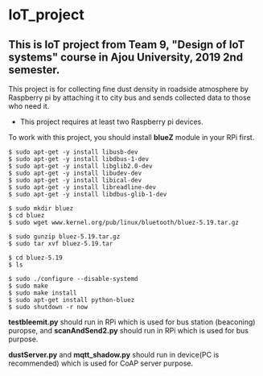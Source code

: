 # IoT_project

## This is IoT project from Team 9, "Design of IoT systems" course in Ajou University, 2019 2nd semester.
This project is for collecting fine dust density in roadside atmosphere by Raspberry pi by attaching it to city bus and sends collected data to those who need it.

* This project requires at least two Raspberry pi devices.

To work with this project, you should install **blueZ** module in your RPi first.

    $ sudo apt-get -y install libusb-dev 
    $ sudo apt-get -y install libdbus-1-dev 
    $ sudo apt-get -y install libglib2.0-dev 
    $ sudo apt-get -y install libudev-dev 
    $ sudo apt-get -y install libical-dev 
    $ sudo apt-get -y install libreadline-dev 
    $ sudo apt-get -y install libdbus-glib-1-dev

    $ sudo mkdir bluez 
    $ cd bluez 
    $ sudo wget www.kernel.org/pub/linux/bluetooth/bluez-5.19.tar.gz 

    $ sudo gunzip bluez-5.19.tar.gz
    $ sudo tar xvf bluez-5.19.tar

    $ cd bluez-5.19
    $ ls

    $ sudo ./configure --disable-systemd
    $ sudo make 
    $ sudo make install 
    $ sudo apt-get install python-bluez 
    $ sudo shutdown -r now


__testbleemit.py__ should run in RPi which is used for bus station (beaconing) puropse, and __scanAndSend2.py__ should run in RPi which is used for bus purpose.

__dustServer.py__ and __mqtt_shadow.py__ should run in device(PC is recommended) which is used for CoAP server purpose.
